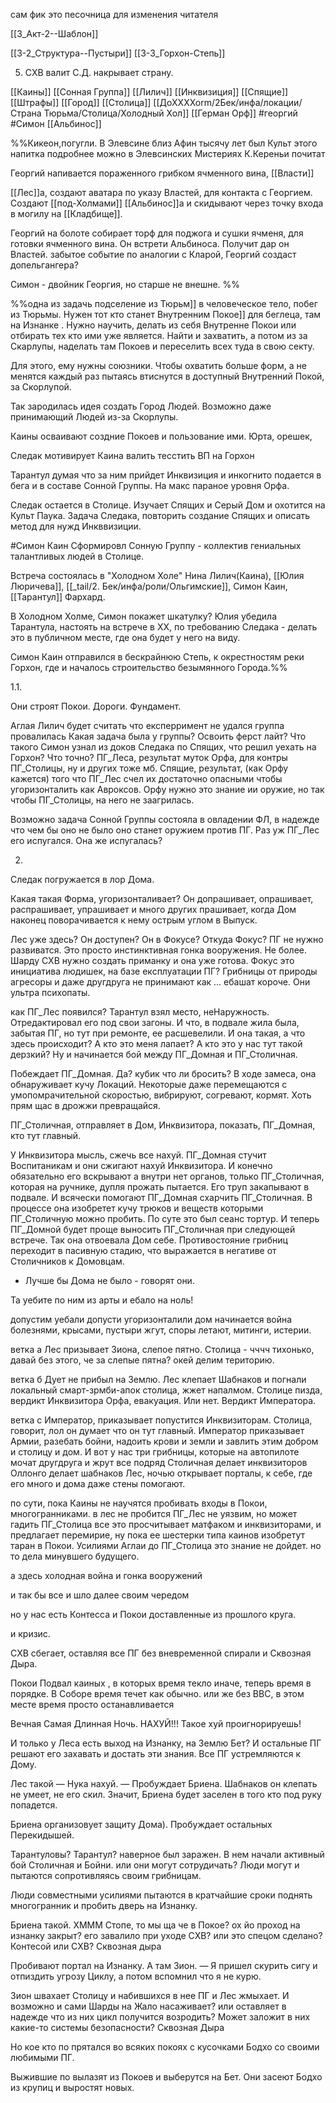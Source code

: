 сам фик это песочница для изменения читателя


[[3_Акт-2--Шаблон]]

[[3-2_Структура--Пустыри]]
[[3-3_Горхон-Степь]]


5. СХВ валит С.Д. накрывает страну.

[[Каины]] [[Сонная Группа]] [[Лилич]] [[Инквизиция]] [[Спящие]]
[[Штрафы]] 
[[Город]] [[Столица]] [[ДоХХХХоrm/2Бек/инфа/локации/Страна Тюрьма/Столица/Холодный Хол]] 
[[Герман Орф]] #георгий #Симон 
[[Альбинос]]

%%Кикеон,погугли. В Элевсине близ Афин тысячу лет был Культ этого напитка
подробнее можно в Элевсинских Мистериях К.Кереньи почитат


Георгий напивается пораженного грибком ячменного вина, [[Власти]] 

[[Лес]]а, создают аватара по указу Властей, для контакта с Георгием. Создают [[под-Холмами]] [[Альбинос]]а и скидывают через точку входа в могилу на [[Кладбище]].

Георгий на болоте собирает торф для поджога и сушки ячменя, для готовки ячменного вина.
Он встрети Альбиноса. Получит дар он Властей. 
забытое событие
по аналогии с Кларой, Георгий создаст допельгангера?

Симон - двойник Георгия, но старше не внешне.
%%

%%одна из задачь подселение из Тюрьм[](Страна%20Тюрьма.md)]] в человеческое тело, побег из Тюрьмы. Нужен тот кто станет Внутренним Покое[](Фокус%20Внутренний%20Покой.md)]] для беглеца, там на Изнанке  . Нужно научить, делать из себя Внутренне Покои или отбирать тех кто ими уже является. Найти и захватить, а потом из за Скарлупы, наделать там Покоев и переселить всех туда в свою секту.

Для этого, ему нужны союзники. Чтобы охватить больше форм, а не менятся каждый раз пытаясь втиснутся в доступный Внутренний Покой, за Скорлупой.

Так зародилась идея создать Город Людей. Возможно даже принимающий Людей из-за Скорлупы.

Каины осваивают создние Покоев и пользование ими.  Юрта, орешек, 

Следак мотивирует Каина валить тесстить ВП на Горхон

Тарантул думая что за ним прийдет Инквизиция и инкогнито подается в бега и в составе Сонной Группы. На макс параное уровня Орфа.

Следак остается в Столице. Изучает Спящих и Серый Дом и охотится на Культ Паука.
Задача Следака, повторить создание Спящих и описать метод для нужд Инкввизиции.

#Симон Каин Сформировл Сонную Группу - коллектив гениальных талантливых людей в Столице.

Встреча состоялась в "Холодном Холе" Нина Лилич(Каина), [[Юлия Люричева]], [[_tail/2. Бек/инфа/роли/Ольгимские]], Симон Каин, [[Тарантул]] Фархард.

В Холодном Холме, Симон покажет шкатулку?
Юлия убедила Тарантула, настоять на встрече в ХХ, по требованию Следака - делать это в публичном месте, где она будет у него на виду.


Симон Каин отправился в бескрайнюю Степь, к окрестностям реки Горхон, где и началось строительство безымянного Города.%%

1.1.  

Они строят Покои. Дороги. Фундамент.

Аглая Лилич будет считать что експерримент не удался группа провалилась
Какая задача была у группы? 
Освоить ферст лайт?
Что такого Симон узнал из доков Следака по Спящих, что решил уехать на Горхон?
Что точно? ПГ_Леса, результат муток Орфа, для контры ПГ_Столицы, ну и других тоже мб. Спящие, результат, (как Орфу кажется) того что ПГ_Лес счел их достаточно опасными чтобы угоризонталить как Авроксов. Орфу нужно это знание ии оружие, но так чтобы ПГ_Столицы, на него не заагрилась. 

Возможно задача Сонной Группы состояла в овладении ФЛ, в надежде что чем бы оно не было оно станет оружием против ПГ.  Раз уж ПГ_Лес его испугался. Она же испугалась?





2. 

Следак погружается в лор Дома. 

Какая такая Форма, угоризонталивает? 
Он допрашивает, опрашивает, распрашивает, упрашивает и много других прашивает, когда Дом наконец поворачивается к нему острым углом в Выпуск. 

Лес уже здесь? Он доступен? Он в Фокусе? Откуда Фокус? 
ПГ не нужно развиватся. Это просто инстинктивная гонка вооружения. Не более. Шарду СХВ нужно создать приманку и она уже готова.
Фокус это инициатива людишек, на базе експлуатации ПГ? 
Грибницы от природы агресоры и даже другдруга не принимают как ... ебашат короче. Они ультра психопаты.

как ПГ_Лес появился?
Тарантул взял место, неНаружность. Отредактировал его под свои загоны. И что, в подвале жила была, забытая ПГ, но тут при ремонте, ее расшевелили. И она такая, а что здесь происходит? А кто это меня лапает? А кто это у нас тут такой дерзкий? Ну и начинается бой между ПГ_Домная и ПГ_Столичная. 

Побеждает ПГ_Домная. Да? кубик что ли бросить?
В ходе замеса, она обнаруживает кучу Локаций. Некоторые даже перемещаются с умопомрачительной скоростью, вибрируют, согревают, кормят. Хоть прям щас в дрожжи превращайся.

ПГ_Столичная, отправляет в Дом, Инквизитора, показать, ПГ_Домная, кто тут главный.

У Инквизитора мысль, сжечь все нахуй.
ПГ_Домная стучит Воспитаникам и они сжигают нахуй Инквизитора. И конечно обязательно его вскрывают а внутри нет органов, только ПГ_Столичная, которая на ручнике, дупля прожать пытается. Его труп закапывают в подвале. И всячески помогают ПГ_Домная схарчить ПГ_Столичная. В процессе она изобретет кучу трюков и веществ которыми ПГ_Столичную можно пробить. По суте это был сеанс тортур. И теперь ПГ_Домной будет проще выносить ПГ_Столичная при следующей встрече. Так она отвоевала Дом себе. Противостояние грибниц переходит в пасивную стадию, что выражается в негативе от Столичников к Домовцам.
- Лучше бы Дома не было - говорят они.

Та уебите по ним из арты и ебало на ноль!

допустим уебали
допусти угоризонталили дом
начинается война болезнями, крысами, пустыри жгут, споры летают, митинги, истерии.

ветка а
Лес призывает Зиона, слепое пятно. Столица - чччч тихонько, давай без этого, че за слепые пятна? окей делим територию.

ветка б Дует не прибыл на Землю.
Лес клепает Шабнаков и погнали локальный смарт-зрмби-апок
столица, жжет напалмом.
Столице пизда, вердикт Инквизитора Орфа, евакуация.
Или нет. Вердикт Императора.

ветка с 
Император, приказывает попустится Инквизиторам.
Столица, говорит, лол он думает что он тут главный.
Император приказывает Армии, разебать бойни, надоить крови и земли и завлить этим добром и столицу и дом.
И вот у нас три грибницы, которые на автопилоте мочат другдруга и жрут все подряд
Столичная делает инквизиторов
Оллонго делает шабнаков
Лес, ночью открывает порталы, к себе, где его много и дома даже стены помогают.

по сути, пока Каины не научятся пробивать входы в Покои, многогранниками.
в лес не пробится
ПГ_Лес не уязвим, но может гадить
ПГ_Столица все это просчитывает матфаком и инквизиторами, и предлагает перемирие, ну пока ее шестерки типа каинов изобретут таран в Покои.
Усилиями Аглаи до ПГ_Столица это знание не дойдет.
но то дела минувшего будущего.

а здесь холодная война и гонка вооружений

и так бы все и шло далее своим чередом

но у нас есть Контесса и Покои доставленные из прошлого круга.

и кризис.

СХВ сбегает, оставляя все ПГ без вневременной спирали и Сквозная Дыра.

Покои Подвал каиных , в которых время текло иначе, теперь время в порядке.
В Соборе время течет как обычно.
или же без ВВС, в этом месте время просто останавливается

Вечная Самая Длинная Ночь. НАХУЙ!!!
Такое хуй проигнорируешь!

И только у Леса есть выход на Изнанку, на Землю Бет?
И остальные ПГ решают его захавать и достать эти знания.
Все ПГ устремляются к Дому.

Лес такой
— Нука нахуй. — Пробуждает Бриена. Шабнаков он клепать не умеет, не его скил. Значит, Бриена будет заселен в того кто под руку попадется.

Бриена организовует защиту Дома). Пробуждает остальных Перекидышей.

Тарантуловы? Тарантул? наверное был заражен. В нем начали активный бой Столичная и Бойни. или они могут сотрудичать? Люди могут и пытаются сопротивляясь своим грибницам.

Люди совместными усилиями пытаются в кратчайшие сроки поднять многогранник и пробить дверь на Изнанку. 

Бриена такой. ХМММ
Стопе, то мы ща че в Покое? ох йо
проход на изнанку закрыт? 
его завалило при уходе СХВ? 
или это спецом сделано? 
Контесой или СХВ?
Сквозная дыра

Пробивают портал на Изнанку. А там Зион.
— Я пришел скурить сигу и отпиздить угрозу Циклу, а потом вспомнил что я не курю.

Зион швахает Столицу и набившихся в нее ПГ и Лес жмыхает. И возможно и сами Шарды на Жало насаживает? или оставляет в надежде что из них цикл получится возродить? Может заложит в них какие-то системы безопасности? 
Сквозная Дыра

Но кое кто по прятался во всяких покоях с кусочками Бодхо со своими любимыми ПГ.

Выжившие по вылазят из Покоев и выберутся на Бет. Они засеют Бодхо из крупиц и выростят новых.

